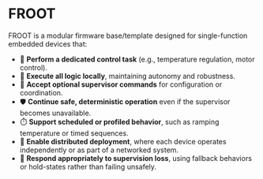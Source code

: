 # FROOT

FROOT is a modular firmware base/template designed for single-function embedded devices that:

- 🔧 **Perform a dedicated control task** (e.g., temperature regulation, motor control).
- 🧠 **Execute all logic locally**, maintaining autonomy and robustness.
- 🔄 **Accept optional supervisor commands** for configuration or coordination.
- 🛡️ **Continue safe, deterministic operation** even if the supervisor becomes unavailable.
- ⏱️ **Support scheduled or profiled behavior**, such as ramping temperature or timed sequences.
- 🤝 **Enable distributed deployment**, where each device operates independently or as part of a networked system.
- 🔌 **Respond appropriately to supervision loss**, using fallback behaviors or hold-states rather than failing unsafely.

